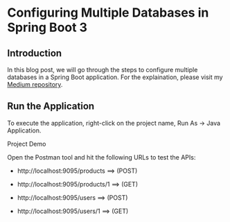# Configuring Multiple Databases in Spring Boot 3

## Introduction

In this blog post, we will go through the steps to configure multiple databases in a Spring Boot application. For the explaination, please visit my [Medium repository](https://medium.com/@bouguern.mohamed/configure-multiple-data-sources-postgres-mysql-in-a-spring-boot-3-03f67e45c287).


## Run the Application

To execute the application, right-click on the project name, Run As -> Java Application.

Project Demo

Open the Postman tool and hit the following URLs to test the APIs:

- http://localhost:9095/products ==> (POST)
- http://localhost:9095/products/1 ==> (GET)

- http://localhost:9095/users ==> (POST)
- http://localhost:9095/users/1 ==> (GET)
